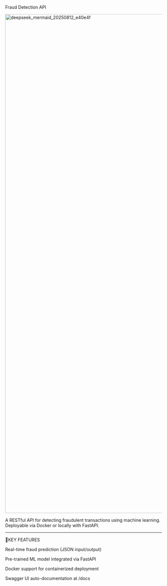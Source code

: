 
Fraud Detection API

<img width="1472" height="1602" alt="deepseek_mermaid_20250812_e40e4f" src="https://github.com/user-attachments/assets/444d3f93-a108-4253-8072-46f29104a186" />

A RESTful API for detecting fraudulent transactions using machine learning. Deployable via Docker or locally with FastAPI.

---

📌KEY FEATURES

Real-time fraud prediction (JSON input/output)

Pre-trained ML model integrated via FastAPI

Docker support for containerized deployment

Swagger UI auto-documentation at /docs
